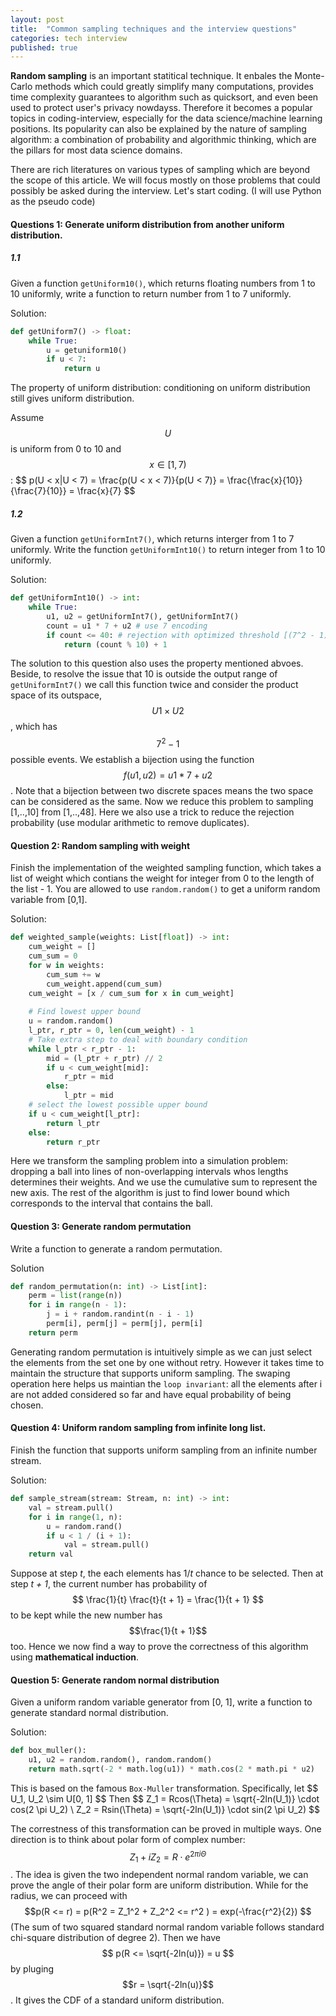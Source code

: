 ```yaml
---
layout: post
title:  "Common sampling techniques and the interview questions"
categories: tech interview
published: true
---
```


__Random sampling__ is an important statitical technique. It enbales the Monte-Carlo methods which could greatly simplify many computations, provides time complexity guarantees to algorithm such as quicksort, and even been used to protect user's privacy nowdayss. Therefore it becomes a popular topics in coding-interview, especially for the data science/machine learning positions. Its popularity can also be explained by the nature of sampling algorithm: a combination of probability and algorithmic thinking, which are the pillars for most data science domains.

There are rich literatures on various types of sampling which are beyond the scope of this article. We will focus mostly on those problems that could possibly be asked during the interview. Let's start coding. (I will use Python as the pseudo code)

#### Questions 1: Generate uniform distribution from another uniform distribution.

##### 1.1
Given a function `getUniform10()`, which returns floating numbers from 1 to 10 uniformly, write a function to return number from 1 to 7 uniformly.

Solution:
```python
def getUniform7() -> float:
    while True:
        u = getuniform10()
        if u < 7:
            return u
```

The property of uniform distribution: conditioning on uniform distribution still gives uniform distribution. 

Assume $$U$$ is uniform from 0 to 10 and $$x \in [1, 7) $$:
\$$
p(U < x|U < 7) = \frac{p(U < x < 7)}{p(U < 7)} = \frac{\frac{x}{10}}{\frac{7}{10}} = \frac{x}{7}
$$

##### 1.2

Given a function `getUniformInt7()`, which returns interger from 1 to 7 uniformly. Write the function `getUniformInt10()` to return integer from 1 to 10 uniformly.

Solution:
```python
def getUniformInt10() -> int:
    while True:
        u1, u2 = getUniformInt7(), getUniformInt7()
        count = u1 * 7 + u2 # use 7 encoding 
        if count <= 40: # rejection with optimized threshold [(7^2 - 1) // 10] * 10
            return (count % 10) + 1

```

The solution to this question also uses the property mentioned abvoes. Beside, to resolve the issue that 10 is outside the output range of `getUniformInt7()` we call this function twice and consider the product space of its outspace, $$U1 \times U2$$, which has $$7^2 - 1$$ possible events. We establish a bijection using the function $$f(u1, u2) = u1 * 7 + u2$$. Note that a bijection between two discrete spaces means the two space can be considered as the same. Now we reduce this problem to sampling [1,..,10] from [1,..,48]. Here we also use a trick to reduce the rejection probability (use modular arithmetic to remove duplicates). 


#### Question 2: Random sampling with weight

Finish the implementation of the weighted sampling function, which takes a list of weight which contians the weight for integer from 0 to the length of the list - 1. You are allowed to use `random.random()` to get a uniform random variable from [0,1].

Solution:
```python
def weighted_sample(weights: List[float]) -> int:
    cum_weight = []
    cum_sum = 0
    for w in weights:
        cum_sum += w
        cum_weight.append(cum_sum)
    cum_weight = [x / cum_sum for x in cum_weight]
    
    # Find lowest upper bound
    u = random.random()
    l_ptr, r_ptr = 0, len(cum_weight) - 1
    # Take extra step to deal with boundary condition
    while l_ptr < r_ptr - 1:
        mid = (l_ptr + r_ptr) // 2
        if u < cum_weight[mid]:
            r_ptr = mid
        else:
            l_ptr = mid
    # select the lowest possible upper bound
    if u < cum_weight[l_ptr]:
        return l_ptr
    else:
        return r_ptr
```

Here we transform the sampling problem into a simulation problem: dropping a ball into lines of non-overlapping intervals whos lengths determines their weights. And we use the cumulative sum to represent the new axis. The rest of the algorithm is just to find lower bound which corresponds to the interval that contains the ball.

#### Question 3: Generate random permutation

Write a function to generate a random permutation.

Solution

```python
def random_permutation(n: int) -> List[int]:
    perm = list(range(n))
    for i in range(n - 1):
        j = i + random.randint(n - i - 1)
        perm[i], perm[j] = perm[j], perm[i]
    return perm
```

Generating random permutation is intuitively simple as we can just select the elements from the set one by one without retry. However it takes time to maintain the structure that supports uniform sampling. The swaping operation here helps us maintian the `loop invariant`: all the elements after i are not added considered so far and have equal probability of being chosen.


#### Question 4: Uniform random sampling from infinite long list.

Finish the function that supports uniform sampling from an infinite number stream.


Solution:

```python
def sample_stream(stream: Stream, n: int) -> int:
    val = stream.pull()
    for i in range(1, n):
        u = random.rand()
        if u < 1 / (i + 1):
            val = stream.pull()
    return val
```

Suppose at step _t_, the each elements has 1/_t_ chance to be selected. Then at step _t + 1_, the current number has probability of $$ \frac{1}{t} \frac{t}{t + 1} = \frac{1}{t + 1} $$ to be kept while the new number has $$\frac{1}{t + 1}$$ too. Hence we now find a way to prove the correctness of this algorithm using __mathematical induction__.

#### Question 5: Generate random normal distribution

Given a uniform random variable generator from [0, 1], write a function to generate standard normal distribution.

Solution:
```python
def box_muller():
    u1, u2 = random.random(), random.random()
    return math.sqrt(-2 * math.log(u1)) * math.cos(2 * math.pi * u2)
```

This is based on the famous `Box-Muller` transformation. Specifically, let \$$ U_1, U_2  \sim U[0, 1] $$
Then
\$$ 
Z_1 = Rcos(\Theta) = \sqrt{-2ln(U_1)} \cdot cos(2 \pi U_2) \\
Z_2 = Rsin(\Theta) = \sqrt{-2ln(U_1)} \cdot sin(2 \pi U_2) 
$$

The correstness of this transformation can be proved in multiple ways. One direction is to think about polar form of complex number: $$ Z_1 + i Z_2 =  R \cdot e^{2\pi i\Theta} $$. The idea is given the two independent normal random variable, we can prove the angle of their polar form are uniform distribution. While for the radius, we can proceed with $$p(R <= r) = p(R^2 = Z_1^2 + Z_2^2 <= r^2 ) = exp(-\frac{r^2}{2}) $$ (The sum of two squared standard normal random variable follows standard chi-square distribution of degree 2). Then we have $$ p(R <= \sqrt{-2ln(u)}) = u $$ by pluging $$r =  \sqrt{-2ln(u)}$$. It gives the CDF of a standard uniform distribution. 




